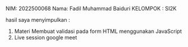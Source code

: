 
NIM: 2022500068
Nama: Fadil Muhammad Baiduri
KELOMPOK : SI2K

hasil saya menyimpulkan :
1. Materi Membuat validasi pada form HTML menggunakan JavaScript
2. Live session google meet
